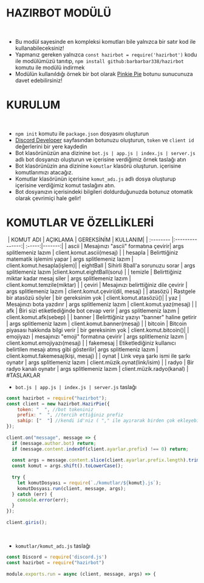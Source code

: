 # HAZIRBOT MODÜLÜ
​
- Bu modül sayesinde en kompleksi komutları bile yalnızca bir satır kod ile kullanabileceksiniz!
​
- Yapmanız gereken yalnızca `const hazirbot = require('hazirbot')` kodu ile modülümüzü tanıtıp, `npm install github:barbarbar338/hazirbot` komutu ile modülü indirmek
​
- Modülün kullanıldığı örnek bir bot olarak [Pinkie Pie](https://discordapp.com/oauth2/authorize?client_id=442380790542630912&scope=bot&permissions=2146958591) botunu sunucunuza davet edebilirsiniz!
# KURULUM
​
- `npm init` komutu ile `package.json` dosyasını oluşturun
- [Discord Developer](https://discordapp.com/developers/applications/) sayfasından botunuzu oluşturun, `token` ve `client id` değerlerini bir yere kaydedin
- Bot klasörünüzün ana dizinine `bot.js | app.js | index.js | server.js` adlı bot dosyanızı oluşturun ve içerisine verdiğimiz örnek taslağı atın
- Bot klasörünüzin ana dizinine `komutlar` klasörü oluşturun. içerisine komutlarımızı atacağız.
- Komutlar klasörünün içerisine `komut_adı.js` adlı dosya oluşturup içerisine verdiğimiz komut taslağını atın.
- Bot dosyanızın içerisindeki bilgileri doldurduğunuzda botunuz otomatik olarak çevrimiçi hale gelir!
​
# KOMUTLAR VE ÖZELLİKLERİ
​
| KOMUT ADI | AÇIKLAMA        | GEREKSİNİM | KULLANIM|
| :-------- |:---------------:|  :-----:|-------:|
| ascii     | Mesajınızı "ascii" formatına çevirir| args splitlemeniz lazım | client.komut.ascii(mesaj) |
| hesapla   | Belirttiğiniz matematik işlemini yapar        |   args splitlemeniz lazım | client.komut.hesapla(işlem)|
| eightBall | Sihirli 8ball'a sorunuzu sorar      |    args splitlemeniz lazım |client.komut.eightBall(soru) |
| temizle   | Belirttiğiniz miktar kadar mesaj siler       |    args splitlemeniz lazım | client.komut.temzile(miktar) | 
| çeviri    | Mesajınızı belirttiğiniz dile çevirir       |    args splitlemeniz lazım | client.komut.çeviri(dil, mesaj) |
| atasözü   | Rastgele bir atasözü söyler        |    bir gereksinim yok | client.komut.atasözü()|
| yaz       | Mesajınızı bota yazdırır        |    args splitlemeniz lazım | client.komut.yaz(mesaj) |
| afk       | Biri sizi etiketlediğinde bot cevap verir       |    args splitlemeniz lazım | client.komut.afk(sebep) |
| banner    | Belirttiğiniz yazıyı "banner" haline getirir       |    args splitlemeniz lazım | client.komut.banner(mesaj) |
| bitcoin   | Bitcoin piyasası hakkında bilgi verir      | bir gereksinim yok | client.komut.bitcoin()|
| emojiyazı | mesajınızı "emoji" formatına çevirir        |    args splitlemeniz lazım | client.komut.emojiyazı(mesaj) |
| fakemesaj | Etiketlediğiniz kullanıcı belirtilen mesajı atmış gibi gösterilir|    args splitlemeniz lazım  | client.komut.fakemesaj(kişi, mesaj) |
| oynat     | Link veya şarkı ismi ile şarkı oynatır       |    args splitlemeniz lazım       | client.müzik.oynat(link/isim) |
| radyo     | Bir radyo kanalı oynatır      |  args splitlemeniz lazım | client.müzik.radyo(kanal) |
#TASLAKLAR
- `bot.js | app.js | index.js | server.js` taslağı
```js
const hazirbot = require("hazirbot");
const client = new hazirbot.HazirPie({
    token: "  ", //bot tokeniniz
    prefix: "  ", //tercih ettiğiniz prefiz
    sahip: ["  "] //kendi id'niz ( "," ile ayırarak birden çok ekleyebilirsiniz)
});
​
client.on("message", message => {
  if (message.author.bot) return;
  if (message.content.indexOf(client.ayarlar.prefix) !== 0) return;
​
  const args = message.content.slice(client.ayarlar.prefix.length).trim().split(/ +/g);
  const komut = args.shift().toLowerCase();
​
  try {
    let komutDosyası = require(`./komutlar/${komut}.js`);
    komutDosyası.run(client, message, args);
  } catch (err) {
    console.error(err);
  }
});
​
client.giris();
```
​
- `komutlar/komut_adı.js` taslağı
```js
const Discord = require('discord.js')
const hazirbot = require("hazirbot")
​
module.exports.run = async (client, message, args) => {
